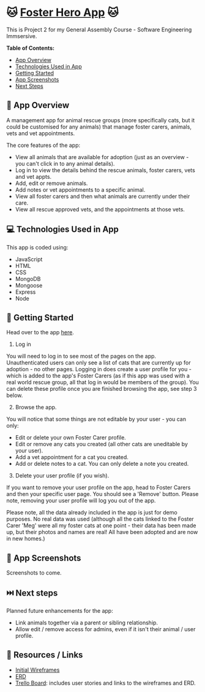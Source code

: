# 🐱 [Foster Hero App](https://foster-hero-app.onrender.com/) 🐱

This is Project 2 for my General Assembly Course - Software Engineering Immsersive.

**Table of Contents:**

-   [App Overview](#item-one)
-   [Technologies Used in App](#item-two)
-   [Getting Started](#item-three)
-   [App Screenshots](#item-four)
-   [Next Steps](#item-five)

<a id="item-one"></a>

## 📖 App Overview

A management app for animal rescue groups (more specifically cats, but it could be customised for any animals) that manage foster carers, animals, vets and vet appointments.

The core features of the app:

-   View all animals that are available for adoption (just as an overview - you can't click in to any animal details).
-   Log in to view the details behind the rescue animals, foster carers, vets and vet appts.
-   Add, edit or remove animals.
-   Add notes or vet appointments to a specific animal.
-   View all foster carers and then what animals are currently under their care.
-   View all rescue approved vets, and the appointments at those vets.

<a id="item-two"></a>

## 💻 Technologies Used in App

This app is coded using:

-   JavaScript
-   HTML
-   CSS
-   MongoDB
-   Mongoose
-   Express
-   Node

<a id="item-three"></a>

## 🏁 Getting Started

Head over to the app [here](https://foster-hero-app.onrender.com/).

1. Log in

You will need to log in to see most of the pages on the app. Unauthenticated users can only see a list of cats that are currently up for adoption - no other pages. Logging in does create a user profile for you - which is added to the app's Foster Carers (as if this app was used with a real world rescue group, all that log in would be members of the group). You can delete these profile once you are finished browsing the app, see step 3 below.

2. Browse the app.

You will notice that some things are not editable by your user - you can only:

-   Edit or delete your own Foster Carer profile.
-   Edit or remove any cats you created (all other cats are uneditable by your user).
-   Add a vet appointment for a cat you created.
-   Add or delete notes to a cat. You can only delete a note you created.

3. Delete your user profile (if you wish).

If you want to remove your user profile on the app, head to Foster Carers and then your specific user page. You should see a 'Remove' button. Please note, removing your user profile will log you out of the app.

Please note, all the data already included in the app is just for demo purposes. No real data was used (although all the cats linked to the Foster Carer 'Meg' were all my foster cats at one point - their data has been made up, but their photos and names are real! All have been adopted and are now in new homes.)

<a id="item-four"></a>

## 📸 App Screenshots

Screenshots to come.

<a id="item-five"></a>

## ⏭️ Next steps

Planned future enhancements for the app:

-   Link animals together via a parent or sibling relationship.
-   Allow edit / remove access for admins, even if it isn't their animal / user profile.

<a id="item-six"></a>

## 🔎 Resources / Links

-   [Initial Wireframes](https://www.figma.com/file/kGZDQ7w3JM5P3DmKD5l1LK/Project-2-Wireframes?type=design&node-id=0%3A1&mode=design&t=vPxW2SMYDmTOVvFf-1)
-   [ERD](https://miro.com/app/board/uXjVNKYebR0=/?share_link_id=298463988797)
-   [Trello Board](https://trello.com/b/PgzfXyUs/general-assembly-project-2): includes user stories and links to the wireframes and ERD.
